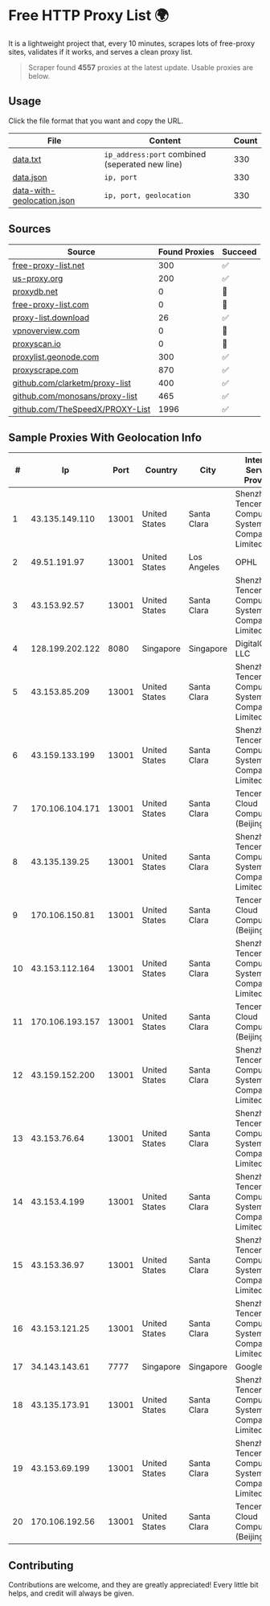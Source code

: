 
# Free HTTP Proxy List 🌍

It is a lightweight project that, every 10 minutes, scrapes lots of free-proxy sites, validates if it works, and serves a clean proxy list.


> Scraper found **4557** proxies at the latest update. Usable proxies are below.

## Usage

Click the file format that you want and copy the URL.


|File|Content|Count|
|----|-------|-----|
|[data.txt](https://raw.githubusercontent.com/themiralay/Proxy-List-World/master/data.txt)|`ip_address:port` combined (seperated new line)|330|
|[data.json](https://raw.githubusercontent.com/themiralay/Proxy-List-World/master/data.json)|`ip, port`|330|
|[data-with-geolocation.json](https://raw.githubusercontent.com/themiralay/Proxy-List-World/master/data-with-geolocation.json)|`ip, port, geolocation`|330|

## Sources

|Source|Found Proxies|Succeed|
|------|-------------|-------|
|[free-proxy-list.net](https://free-proxy-list.net)|300|✅|
|[us-proxy.org](https://www.us-proxy.org)|200|✅|
|[proxydb.net](http://proxydb.net)|0|🚫|
|[free-proxy-list.com](https://free-proxy-list.com/?page=&port=&type%5B%5D=http&type%5B%5D=https&up_time=0&search=Search)|0|🚫|
|[proxy-list.download](https://www.proxy-list.download/HTTP)|26|✅|
|[vpnoverview.com](https://vpnoverview.com/privacy/anonymous-browsing/free-proxy-servers)|0|🚫|
|[proxyscan.io](https://www.proxyscan.io)|0|🚫|
|[proxylist.geonode.com](https://proxylist.geonode.com/api/proxy-list?limit=300&page=1&sort_by=lastChecked&sort_type=desc&protocols=http,https)|300|✅|
|[proxyscrape.com](https://api.proxyscrape.com/v2/?request=displayproxies&protocol=http&timeout=10000&country=all&ssl=all&anonymity=all)|870|✅|
|[github.com/clarketm/proxy-list](https://raw.githubusercontent.com/clarketm/proxy-list/master/proxy-list-raw.txt)|400|✅|
|[github.com/monosans/proxy-list](https://raw.githubusercontent.com/monosans/proxy-list/main/proxies/http.txt)|465|✅|
|[github.com/TheSpeedX/PROXY-List](https://raw.githubusercontent.com/TheSpeedX/PROXY-List/master/http.txt)|1996|✅|


## Sample Proxies With Geolocation Info

|#|Ip|Port|Country|City|Internet Service Provider|
|-|--|----|-------|----|-------------------------|
|1|43.135.149.110|13001|United States|Santa Clara|Shenzhen Tencent Computer Systems Company Limited|
|2|49.51.191.97|13001|United States|Los Angeles|OPHL|
|3|43.153.92.57|13001|United States|Santa Clara|Shenzhen Tencent Computer Systems Company Limited|
|4|128.199.202.122|8080|Singapore|Singapore|DigitalOcean, LLC|
|5|43.153.85.209|13001|United States|Santa Clara|Shenzhen Tencent Computer Systems Company Limited|
|6|43.159.133.199|13001|United States|Santa Clara|Shenzhen Tencent Computer Systems Company Limited|
|7|170.106.104.171|13001|United States|Santa Clara|Tencent Cloud Computing (Beijing) Co|
|8|43.135.139.25|13001|United States|Santa Clara|Shenzhen Tencent Computer Systems Company Limited|
|9|170.106.150.81|13001|United States|Santa Clara|Tencent Cloud Computing (Beijing) Co|
|10|43.153.112.164|13001|United States|Santa Clara|Shenzhen Tencent Computer Systems Company Limited|
|11|170.106.193.157|13001|United States|Santa Clara|Tencent Cloud Computing (Beijing) Co|
|12|43.159.152.200|13001|United States|Santa Clara|Shenzhen Tencent Computer Systems Company Limited|
|13|43.153.76.64|13001|United States|Santa Clara|Shenzhen Tencent Computer Systems Company Limited|
|14|43.153.4.199|13001|United States|Santa Clara|Shenzhen Tencent Computer Systems Company Limited|
|15|43.153.36.97|13001|United States|Santa Clara|Shenzhen Tencent Computer Systems Company Limited|
|16|43.153.121.25|13001|United States|Santa Clara|Shenzhen Tencent Computer Systems Company Limited|
|17|34.143.143.61|7777|Singapore|Singapore|Google LLC|
|18|43.135.173.91|13001|United States|Santa Clara|Shenzhen Tencent Computer Systems Company Limited|
|19|43.153.69.199|13001|United States|Santa Clara|Shenzhen Tencent Computer Systems Company Limited|
|20|170.106.192.56|13001|United States|Santa Clara|Tencent Cloud Computing (Beijing) Co|



## Contributing

Contributions are welcome, and they are greatly appreciated! Every
little bit helps, and credit will always be given.

